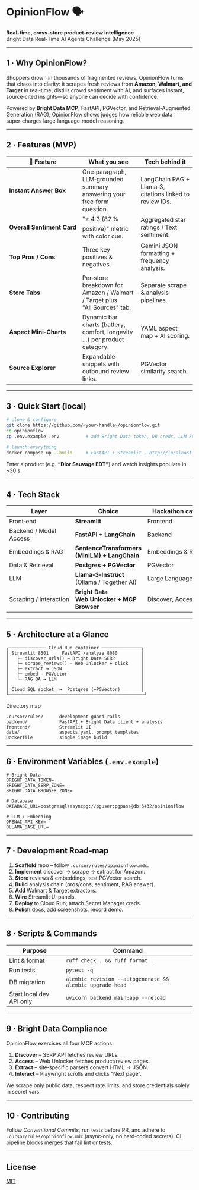 # OpinionFlow 🗣️

**Real‑time, cross‑store product‑review intelligence**
Bright Data Real‑Time AI Agents Challenge (May 2025)

---

## 1 · Why OpinionFlow?

Shoppers drown in thousands of fragmented reviews. OpinionFlow turns that chaos into clarity: it scrapes fresh reviews from **Amazon, Walmart, and Target** in real‑time, distills crowd sentiment with AI, and surfaces instant, source‑cited insights—so anyone can decide with confidence.

Powered by **Bright Data MCP**, FastAPI, PGVector, and Retrieval‑Augmented Generation (RAG), OpinionFlow shows judges how reliable web data super‑charges large‑language‑model reasoning.

---

## 2 · Features (MVP)

| 💎 Feature                 | What you see                                                              | Tech behind it                                           |
| -------------------------- | ------------------------------------------------------------------------- | -------------------------------------------------------- |
| **Instant Answer Box**     | One‑paragraph, LLM‑grounded summary answering your free‑form question.    | LangChain RAG + Llama‑3, citations linked to review IDs. |
| **Overall Sentiment Card** | "⭐ 4.3 (82 % positive)" metric with color cue.                           | Aggregated star ratings / Text sentiment.                |
| **Top Pros / Cons**        | Three key positives & negatives.                                          | Gemini JSON formatting + frequency analysis.             |
| **Store Tabs**             | Per‑store breakdown for Amazon / Walmart / Target plus "All Sources" tab. | Separate scrape & analysis pipelines.                    |
| **Aspect Mini‑Charts**     | Dynamic bar charts (battery, comfort, longevity …) per product category.  | YAML aspect map + AI scoring.                            |
| **Source Explorer**        | Expandable snippets with outbound review links.                           | PGVector similarity search.                              |

---

## 3 · Quick Start (local)

```bash
# clone & configure
git clone https://github.com/<your‑handle>/opinionflow.git
cd opinionflow
cp .env.example .env          # add Bright Data token, DB creds, LLM keys

# launch everything
docker compose up --build     # FastAPI + Streamlit → http://localhost:8501
```

Enter a product (e.g. **“Dior Sauvage EDT”**) and watch insights populate in \~30 s.

---

## 4 · Tech Stack

| Layer                  | Choice                                        | Hackathon category satisfied        |
| ---------------------- | --------------------------------------------- | ----------------------------------- |
| Front‑end              | **Streamlit**                                 | Frontend                            |
| Backend / Model Access | **FastAPI + LangChain**                       | Backend                             |
| Embeddings & RAG       | **SentenceTransformers (MiniLM) + LangChain** | Embeddings & RAG                    |
| Data & Retrieval       | **Postgres + PGVector**                       | PGVector                            |
| LLM                    | **Llama‑3‑Instruct** (Ollama / Together AI)   | Large Language Models               |
| Scraping / Interaction | **Bright Data Web Unlocker + MCP Browser**    | Discover, Access, Extract, Interact |

---

## 5 · Architecture at a Glance

```
┌────────────── Cloud Run container ───────────────┐
│ Streamlit 8501     FastAPI /analyze 8080         │
│   ├─ discover_urls() – Bright Data SERP          │
│   ├─ scrape_reviews() – Web Unlocker + click     │
│   ├─ extract → JSON                              │
│   ├─ embed → PGVector                            │
│   └─ RAG QA → LLM                                │
│                                                  │
│ Cloud SQL socket  →  Postgres (+PGVector)        │
└───────────────────────────────────────────────────┘
```

Directory map

```
.cursor/rules/      development guard‑rails
backend/            FastAPI + Bright Data client + analysis
frontend/           Streamlit UI
data/               aspects.yaml, prompt templates
Dockerfile          single image build
```

---

## 6 · Environment Variables (`.env.example`)

```dotenv
# Bright Data
BRIGHT_DATA_TOKEN=
BRIGHT_DATA_SERP_ZONE=
BRIGHT_DATA_BROWSER_ZONE=

# Database
DATABASE_URL=postgresql+asyncpg://pguser:pgpass@db:5432/opinionflow

# LLM / Embedding
OPENAI_API_KEY=
OLLAMA_BASE_URL=
```

---

## 7 · Development Road‑map

1. **Scaffold** repo – follow `.cursor/rules/opinionflow.mdc`.
2. **Implement** discover → scrape → extract for Amazon.
3. **Store** reviews & embeddings; test PGVector search.
4. **Build** analysis chain (pros/cons, sentiment, RAG answer).
5. **Add** Walmart & Target extractors.
6. **Wire** Streamlit UI panels.
7. **Deploy** to Cloud Run; attach Secret Manager creds.
8. **Polish** docs, add screenshots, record demo.

---

## 8 · Scripts & Commands

| Purpose                  | Command                                                   |
| ------------------------ | --------------------------------------------------------- |
| Lint & format            | `ruff check . && ruff format .`                           |
| Run tests                | `pytest -q`                                               |
| DB migration             | `alembic revision --autogenerate && alembic upgrade head` |
| Start local dev API only | `uvicorn backend.main:app --reload`                       |

---

## 9 · Bright Data Compliance

OpinionFlow exercises all four MCP actions:

1. **Discover** – SERP API fetches review URLs.
2. **Access** – Web Unlocker fetches product/review pages.
3. **Extract** – site‑specific parsers convert HTML → JSON.
4. **Interact** – Playwright scrolls and clicks “Next page”.

We scrape only public data, respect rate limits, and store credentials solely in secret vars.

---

## 10 · Contributing

Follow _Conventional Commits_, run tests before PR, and adhere to `.cursor/rules/opinionflow.mdc` (async‑only, no hard‑coded secrets). CI pipeline blocks merges that fail lint or tests.

---

## License

[MIT](LICENSE)
